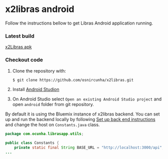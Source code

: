 # x2libras android

Follow the instructions bellow to get Libras Android application running.

### Latest build
[x2Libras apk][apk_url]


### Checkout code

1. Clone the repository with:

    ```sh
    $ git clone https://github.com/osnircunha/x2libras.git
    ```

1. Install [Android Studion][android_sdk]

1. On Android Studio select `Open an existing Android Studio project` and open `android` folder from git repository.


By default it is using the Bluemix instance of x2libras backend. You can set up and run the backend locally by following [Set up back end instructions][backend_readme] and change the host on `Constants.java` class.

```java
package com.ocunha.librasapp.utils;

public class Constants {
    private static final String BASE_URL = "http://localhost:3000/api";
...
```

[android_sdk]: http://developer.android.com/sdk/index.html
[backend_readme]: https://github.com/osnircunha/x2libras/blob/master/nodejs_backend/README.md
[apk_url]: http://ec2-54-201-148-54.us-west-2.compute.amazonaws.com/jenkins/job/x2libras/lastSuccessfulBuild/artifact/android/app/build/outputs/apk/app-debug.apk
